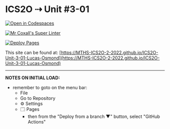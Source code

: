# ICS2O ⇢ Unit #3-01

[![Open in Codespaces](https://classroom.github.com/assets/launch-codespace-f4981d0f882b2a3f0472912d15f9806d57e124e0fc890972558857b51b24a6f9.svg)](https://classroom.github.com/open-in-codespaces?assignment_repo_id=10677667)

[![Mr Coxall's Super Linter](https://github.com/MTHS-ICS2O-2-2022/ICS2O-Unit-3-01-Lucas-Osmond/workflows/Mr%20Coxall's%20Super%20Linter/badge.svg)](https://github.com/MTHS-ICS2O-2-2022/ICS2O-Unit-3-01-Lucas-Osmond/actions)

[![Deploy Pages](https://github.com/MTHS-ICS2O-2-2022/ICS2O-Unit-3-01-Lucas-Osmond/workflows/Deploy%20Pages/badge.svg)](https://github.com/MTHS-ICS2O-2-2022/ICS2O-Unit-3-01-Lucas-Osmond/actions)

This site can be found at: [https://MTHS-ICS2O-2-2022.github.io/ICS2O-Unit-3-01-Lucas-Osmond](https://MTHS-ICS2O-2-2022.github.io/ICS2O-Unit-3-01-Lucas-Osmond)

---

**NOTES ON INITIAL LOAD:**
- remember to goto on the menu bar:
  - File
  - Go to Repository
  - ⚙ Settings
  - 🗔 Pages
    - then from the "Deploy from a branch ▼" button, select "GitHub Actions"
